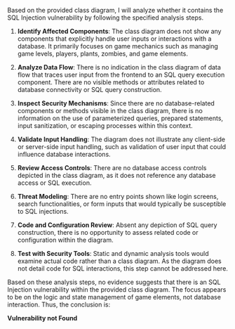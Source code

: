 Based on the provided class diagram, I will analyze whether it contains the SQL Injection vulnerability by following the specified analysis steps.

1. **Identify Affected Components**: The class diagram does not show any components that explicitly handle user inputs or interactions with a database. It primarily focuses on game mechanics such as managing game levels, players, plants, zombies, and game elements.

2. **Analyze Data Flow**: There is no indication in the class diagram of data flow that traces user input from the frontend to an SQL query execution component. There are no visible methods or attributes related to database connectivity or SQL query construction.

3. **Inspect Security Mechanisms**: Since there are no database-related components or methods visible in the class diagram, there is no information on the use of parameterized queries, prepared statements, input sanitization, or escaping processes within this context.

4. **Validate Input Handling**: The diagram does not illustrate any client-side or server-side input handling, such as validation of user input that could influence database interactions.

5. **Review Access Controls**: There are no database access controls depicted in the class diagram, as it does not reference any database access or SQL execution.

6. **Threat Modeling**: There are no entry points shown like login screens, search functionalities, or form inputs that would typically be susceptible to SQL injections.

7. **Code and Configuration Review**: Absent any depiction of SQL query construction, there is no opportunity to assess related code or configuration within the diagram.

8. **Test with Security Tools**: Static and dynamic analysis tools would examine actual code rather than a class diagram. As the diagram does not detail code for SQL interactions, this step cannot be addressed here.

Based on these analysis steps, no evidence suggests that there is an SQL Injection vulnerability within the provided class diagram. The focus appears to be on the logic and state management of game elements, not database interaction. Thus, the conclusion is:

**Vulnerability not Found**